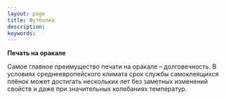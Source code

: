 ```yaml
---
layout: page
title: Футболка
description:
keywords:
---
```



**Печать на оракале**

Самое главное преимущество печати на оракале – долговечность. В условиях среднеевропейского климата срок службы самоклеящихся плёнок может достигать нескольких лет без заметных изменений свойств и даже при значительных колебаниях температур.